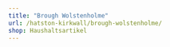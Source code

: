 ```yaml
---
title: "Brough Wolstenholme"
url: /hatston-kirkwall/brough-wolstenholme/
shop: Haushaltsartikel
---
```

